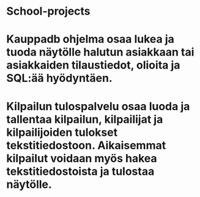 # School-projects

# Kauppadb ohjelma osaa lukea ja tuoda näytölle halutun asiakkaan tai asiakkaiden tilaustiedot, olioita ja SQL:ää hyödyntäen.

# Kilpailun tulospalvelu osaa luoda ja tallentaa kilpailun, kilpailijat ja kilpailijoiden tulokset tekstitiedostoon. Aikaisemmat kilpailut voidaan myös hakea tekstitiedostoista ja tulostaa näytölle.
